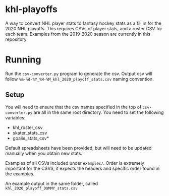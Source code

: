 # khl-playoffs

A way to convert NHL player stats to fantasy hockey stats as a fill in for the 2020 NHL playoffs. This requires CSVs of player stats, and a roster CSV for each team. Examples from the 2019-2020 season are currently in this repository.

# Running

Run the `csv-converter.py` program to generate the csv. Output csv will follow `%m-%d-%Y_%H-%M_khl_2020_playoff_stats.csv` naming convention.

## Setup
You will need to ensure that the csv names specified in the top of `csv-converter.py` are all in the same root directory. You need to set the following variables:
* khl_roster_csv
* skater_stats_csv
* goalie_stats_csv*

Default spreadsheets have been provided, but will need to be updated manually when you obtain new stats.

Examples of all CSVs included under `examples/`. Order is extremely important for the CSVS, it expects the headers and specific order found in the examples.

An example output in the same folder, called `khl_2020_playoff_DUMMY_stats.csv`